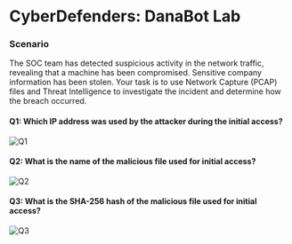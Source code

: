 # CyberDefenders: DanaBot Lab

### Scenario
The SOC team has detected suspicious activity in the network traffic, revealing that a machine has been compromised. Sensitive company information has been stolen. Your task is to use Network Capture (PCAP) files and Threat Intelligence to investigate the incident and determine how the breach occurred.


#### Q1: Which IP address was used by the attacker during the initial access?

![Q1](C:\Users\ivanc\OneDrive\Escritorio\DanaBot_WriteUp\Q1.png)

#### Q2: What is the name of the malicious file used for initial access?

![Q2](C:\Users\ivanc\OneDrive\Escritorio\DanaBot_WriteUp\Q2.png)

#### Q3: What is the SHA-256 hash of the malicious file used for initial access?

![Q3](C:\Users\ivanc\OneDrive\Escritorio\DanaBot_WriteUp\Q3.png)